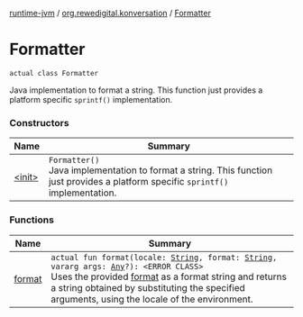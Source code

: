 [runtime-jvm](../../index.md) / [org.rewedigital.konversation](../index.md) / [Formatter](./index.md)

# Formatter

`actual class Formatter`

Java implementation to format a string. This function just provides a platform specific `sprintf()` implementation.

### Constructors

| Name | Summary |
|---|---|
| [&lt;init&gt;](-init-.md) | `Formatter()`<br>Java implementation to format a string. This function just provides a platform specific `sprintf()` implementation. |

### Functions

| Name | Summary |
|---|---|
| [format](format.md) | `actual fun format(locale: `[`String`](https://kotlinlang.org/api/latest/jvm/stdlib/kotlin/-string/index.html)`, format: `[`String`](https://kotlinlang.org/api/latest/jvm/stdlib/kotlin/-string/index.html)`, vararg args: `[`Any`](https://kotlinlang.org/api/latest/jvm/stdlib/kotlin/-any/index.html)`?): <ERROR CLASS>`<br>Uses the provided [format](https://github.com/rewe-digital-incubator/konversation/blob/master/docs/shared/org.rewedigital.konversation/-formatter/format/format.md) as a format string and returns a string obtained by substituting the specified arguments, using the locale of the environment. |
